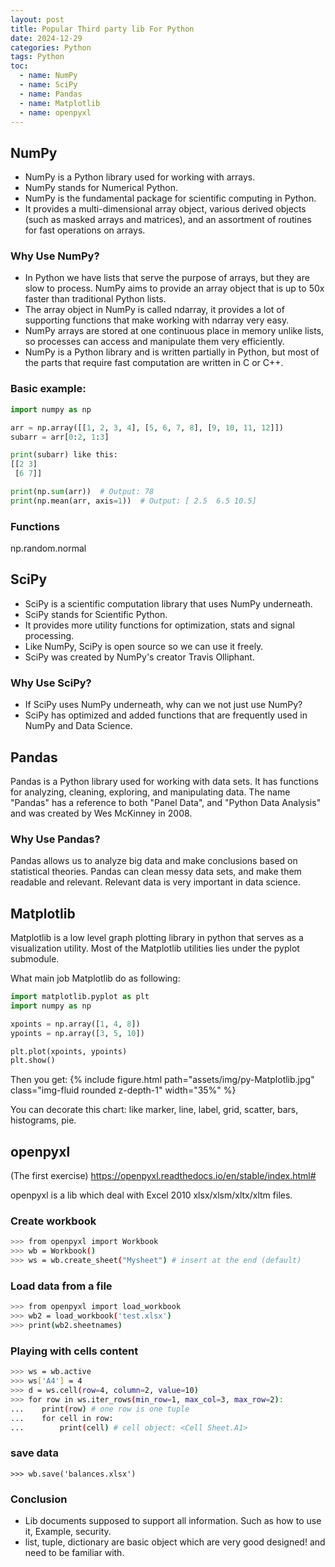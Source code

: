 ```yaml
---
layout: post
title: Popular Third party lib For Python
date: 2024-12-29
categories: Python
tags: Python
toc: 
  - name: NumPy
  - name: SciPy
  - name: Pandas
  - name: Matplotlib
  - name: openpyxl
---
```


## NumPy

- NumPy is a Python library used for working with arrays.
- NumPy stands for Numerical Python.
- NumPy is the fundamental package for scientific computing in Python.
- It provides a multi-dimensional array object, various derived objects (such as masked arrays and matrices), and an assortment of routines for fast operations on arrays.

### Why Use NumPy?
- In Python we have lists that serve the purpose of arrays, but they are slow to process.
NumPy aims to provide an array object that is up to 50x faster than traditional Python lists.
- The array object in NumPy is called ndarray, it provides a lot of supporting functions that make working with ndarray very easy.
- NumPy arrays are stored at one continuous place in memory unlike lists, so processes can access and manipulate them very efficiently.
- NumPy is a Python library and is written partially in Python, but most of the parts that require fast computation are written in C or C++.

### Basic example:
```py
import numpy as np

arr = np.array([[1, 2, 3, 4], [5, 6, 7, 8], [9, 10, 11, 12]])
subarr = arr[0:2, 1:3]

print(subarr) like this:
[[2 3]
 [6 7]]

print(np.sum(arr))  # Output: 78
print(np.mean(arr, axis=1))  # Output: [ 2.5  6.5 10.5]
```

### Functions

np.random.normal

## SciPy

- SciPy is a scientific computation library that uses NumPy underneath.
- SciPy stands for Scientific Python.
- It provides more utility functions for optimization, stats and signal processing.
- Like NumPy, SciPy is open source so we can use it freely.
- SciPy was created by NumPy's creator Travis Olliphant.

### Why Use SciPy?
- If SciPy uses NumPy underneath, why can we not just use NumPy?
- SciPy has optimized and added functions that are frequently used in NumPy and Data Science.

## Pandas

Pandas is a Python library used for working with data sets.
It has functions for analyzing, cleaning, exploring, and manipulating data.
The name "Pandas" has a reference to both "Panel Data", and "Python Data Analysis" and was created by Wes McKinney in 2008.

### Why Use Pandas?
Pandas allows us to analyze big data and make conclusions based on statistical theories.
Pandas can clean messy data sets, and make them readable and relevant.
Relevant data is very important in data science.


## Matplotlib 

Matplotlib is a low level graph plotting library in python that serves as a visualization utility.
Most of the Matplotlib utilities lies under the pyplot submodule. 

What main job Matplotlib do as following: 
```py
import matplotlib.pyplot as plt
import numpy as np

xpoints = np.array([1, 4, 8])
ypoints = np.array([3, 5, 10])

plt.plot(xpoints, ypoints)
plt.show()
```
Then you get:
{% include figure.html path="assets/img/py-Matplotlib.jpg" class="img-fluid rounded z-depth-1" width="35%" %}

You can decorate this chart: like marker, line, label, grid, scatter, bars, histograms, pie.  

## openpyxl

(The first exercise)
https://openpyxl.readthedocs.io/en/stable/index.html#

openpyxl is a lib which deal with Excel 2010 xlsx/xlsm/xltx/xltm files.

### Create workbook
```bash
>>> from openpyxl import Workbook
>>> wb = Workbook()
>>> ws = wb.create_sheet("Mysheet") # insert at the end (default)
```

### Load data from a file
```bash
>>> from openpyxl import load_workbook
>>> wb2 = load_workbook('test.xlsx')
>>> print(wb2.sheetnames)
```
### Playing with cells content
```bash
>>> ws = wb.active
>>> ws['A4'] = 4
>>> d = ws.cell(row=4, column=2, value=10)
>>> for row in ws.iter_rows(min_row=1, max_col=3, max_row=2):
...    print(row) # one row is one tuple
...    for cell in row:
...        print(cell) # cell object: <Cell Sheet.A1>
```
### save data

`>>> wb.save('balances.xlsx')`

### Conclusion
- Lib documents supposed to support all information. Such as how to use it, Example, security.
- list, tuple, dictionary are basic object which are very good designed! and need to be familiar with. 


